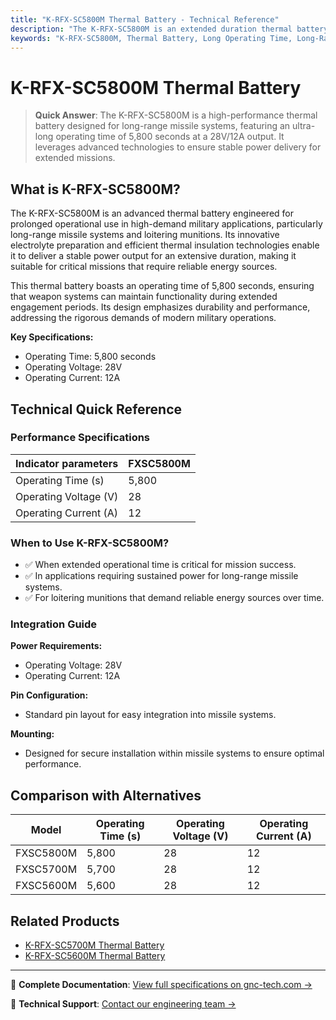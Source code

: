 ```yaml
---
title: "K-RFX-SC5800M Thermal Battery - Technical Reference"
description: "The K-RFX-SC5800M is an extended duration thermal battery designed for long-range missile systems, offering an operating time of 5,800 seconds at 28V/12A output."
keywords: "K-RFX-SC5800M, Thermal Battery, Long Operating Time, Long-Range Missile Systems"
---
```


# K-RFX-SC5800M Thermal Battery

> **Quick Answer**: The K-RFX-SC5800M is a high-performance thermal battery designed for long-range missile systems, featuring an ultra-long operating time of 5,800 seconds at a 28V/12A output. It leverages advanced technologies to ensure stable power delivery for extended missions.

## What is K-RFX-SC5800M?

The K-RFX-SC5800M is an advanced thermal battery engineered for prolonged operational use in high-demand military applications, particularly long-range missile systems and loitering munitions. Its innovative electrolyte preparation and efficient thermal insulation technologies enable it to deliver a stable power output for an extensive duration, making it suitable for critical missions that require reliable energy sources.

This thermal battery boasts an operating time of 5,800 seconds, ensuring that weapon systems can maintain functionality during extended engagement periods. Its design emphasizes durability and performance, addressing the rigorous demands of modern military operations.

**Key Specifications:**
- Operating Time: 5,800 seconds
- Operating Voltage: 28V
- Operating Current: 12A

## Technical Quick Reference

### Performance Specifications
| Indicator parameters | FXSC5800M |
| --- | --- |
| Operating Time (s) | 5,800 |
| Operating Voltage (V) | 28 |
| Operating Current (A) | 12 |

### When to Use K-RFX-SC5800M?
- ✅ When extended operational time is critical for mission success.
- ✅ In applications requiring sustained power for long-range missile systems.
- ✅ For loitering munitions that demand reliable energy sources over time.

### Integration Guide
**Power Requirements:**
- Operating Voltage: 28V
- Operating Current: 12A

**Pin Configuration:**
- Standard pin layout for easy integration into missile systems.

**Mounting:**
- Designed for secure installation within missile systems to ensure optimal performance.

## Comparison with Alternatives
| Model | Operating Time (s) | Operating Voltage (V) | Operating Current (A) |
|-------|---------------------|----------------------|-----------------------|
| FXSC5800M | 5,800 | 28 | 12 |
| FXSC5700M | 5,700 | 28 | 12 |
| FXSC5600M | 5,600 | 28 | 12 |

## Related Products
- [K-RFX-SC5700M Thermal Battery](https://www.gnc-tech.com/products/thermal-battery-k-rfx-sc5700m/)
- [K-RFX-SC5600M Thermal Battery](https://www.gnc-tech.com/products/thermal-battery-k-rfx-sc5600m/)

---

📘 **Complete Documentation**: [View full specifications on gnc-tech.com →](https://www.gnc-tech.com/products/thermal-battery-long-operating-time/)

💬 **Technical Support**: [Contact our engineering team →](https://www.gnc-tech.com/contact)